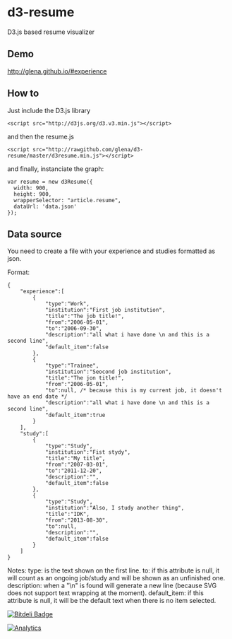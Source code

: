 d3-resume
=========

D3.js based resume visualizer

Demo
----
http://glena.github.io/#experience


How to
------
Just include the D3.js library
```
<script src="http://d3js.org/d3.v3.min.js"></script>
```

and then the resume.js
```
<script src="http://rawgithub.com/glena/d3-resume/master/d3resume.min.js"></script>
```

and finally, instanciate the graph:

```
var resume = new d3Resume({
  width: 900,
  height: 900,
  wrapperSelector: "article.resume",
  dataUrl: 'data.json'
});
```

Data source
-----------
You need to create a file with your experience and studies formatted as json.

Format:
```
{
	"experience":[
		{
			"type":"Work",
			"institution":"First job institution",
			"title":"The job title!",
			"from":"2006-05-01",
			"to":"2006-09-30",
			"description":"all what i have done \n and this is a second line",
			"default_item":false
		},
		{
			"type":"Trainee",
			"institution":"Seocond job institution",
			"title":"The jon title!",
			"from":"2006-05-01",
			"to":null, /* because this is my current job, it doesn't have an end date */
			"description":"all what i have done \n and this is a second line",
			"default_item":true
		}
	],
	"study":[
		{
			"type":"Study",
			"institution":"Fist stydy",
			"title":"My title",
			"from":"2007-03-01",
			"to":"2011-12-20",
			"description":"",
			"default_item":false
		},
		{
			"type":"Study",
			"institution":"Also, I study another thing",
			"title":"IDK",
			"from":"2013-08-30",
			"to":null,
			"description":"",
			"default_item":false
		}
	]
}
```

Notes:
type: is the text shown on the first line.
to: if this attribute is null, it will count as an ongoing job/study and will be shown as an unfinished one.
description: when a "\n" is found will generate a new line (because SVG does not support text wrapping at the moment).
default_item: if this attribute is null, it will be the default text when there is no item selected.

[![Bitdeli Badge](https://d2weczhvl823v0.cloudfront.net/glena/d3-resume/trend.png)](https://bitdeli.com/free "Bitdeli Badge")

[![Analytics](https://ga-beacon.appspot.com/UA-32429094-1/glena/d3-resume)](https://github.com/glena/d3-resume)
